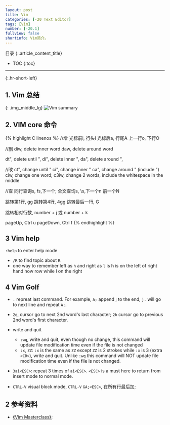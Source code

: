 ```yaml
---
layout: post
title: Vim
categories: [-20 Text Editor]
tags: [Vim]
number: [-20.1]
fullview: false
shortinfo: Vim简介。
---
```

目录
{:.article_content_title}


* TOC
{:toc}

---
{:.hr-short-left}

## 1. Vim 总结 ##


{: .img_middle_lg}
![Vim summary]({{site.url}}/assets/images/posts/20_TextEditor/2017-10-01-Vim/vim-cheat-sheet-advanced.png)


## 2. VIM core 命令

{% highlight C linenos %}
//增
光标前i, 行头I
光标后a, 行尾A
上一行o, 下行O

//删
diw, delete inner word
daw, delete around word

dt", delete until ",
di", delete inner ",
da", delete around ",

//改
ct", change until "
ci", change inner "
ca", change around " (include ")
ciw, change one word;
c3iw, change 2 words, include the whitespace in the middle

//查
同行查询s, fs,下一个;
全文查询s, \s,下一个n 前一个N

跳转第1行, gg
跳转第4行, 4gg
跳转最后一行, G

跳转相对行数, number + j 或 number + k

pageUp, Ctrl u
pageDown, Ctrl f
{% endhighlight %}

## 3 Vim help

`:help` to enter help mode

- `/R` to find topic about `R`.
- one way to remember left as `h` and right as `l` is h is on the left of right hand how row while l on the right

## 4 Vim Golf

- `.` repreat last command. For example, `A;` append ; to the end, `j.` will go to next line and repeat `A;`.

- `2e`, cursor go to next 2nd word's last character; `2b` cursor go to previous 2nd word's first character.

- write and quit
  - `:wq`, write and quit, even though no change, this command will update file modification time even if the file is not changed
  - `:x`, `ZZ`: `:x` is the same as `ZZ` except `ZZ` is 2 strokes while `:x` is 3 (extra `<CR>`), write and quit. Unlike `:wq`  this command will NOT update file modification time even if the file is not changed.

- `3ai<ESC>`: repeat 3 times of `ai<ESC>`. `<ESC>` is a must here to return from insert mode to normal mode.

- `CTRL-V` visual block mode, `CTRL-V` `GA;<ESC>`, 在所有行最后加;


## 2 参考资料 ##
- [《Vim Masterclass》](https://www.udemy.com/vim-commands-cheat-sheet/);



